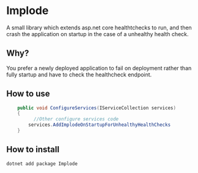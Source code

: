 # Implode

A small library which extends asp.net core healthtchecks to run, and then crash the application on startup in the case of a unhealthy health check.

## Why? 

You prefer a newly deployed application to fail on deployment rather than fully startup and have to check the healthcheck endpoint.

## How to use

```csharp
    public void ConfigureServices(IServiceCollection services)
    {
	      //Other configure services code
        services.AddImplodeOnStartupForUnhealthyHealthChecks
    }
```
## How to install

```dotnet add package Implode```
